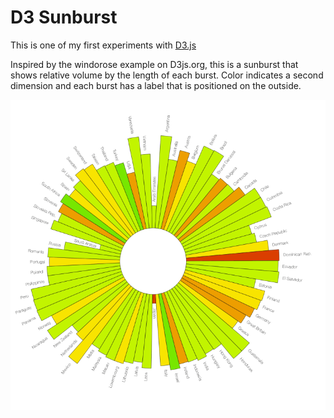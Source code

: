 D3 Sunburst
===========

This is one of my first experiments with [D3.js](http://d3js.org/ "D3js.org")

Inspired by the windorose example on D3js.org, this is a sunburst that shows relative volume by the length of each burst. Color indicates a second dimension and each burst has a label that is positioned on the outside.

![Sunburst](sunburst.gif)
